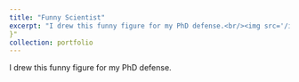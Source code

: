 ```yaml
---
title: "Funny Scientist"
excerpt: "I drew this funny figure for my PhD defense.<br/><img src='/images/Funny_Cover.png'   width="484.25" height="484.25">
}"
collection: portfolio
---
```


I drew this funny figure for my PhD defense.

